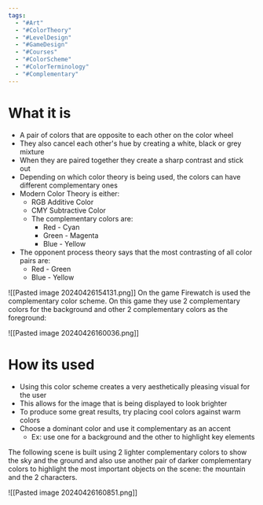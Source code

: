 ```yaml
---
tags:
  - "#Art"
  - "#ColorTheory"
  - "#LevelDesign"
  - "#GameDesign"
  - "#Courses"
  - "#ColorScheme"
  - "#ColorTerminology"
  - "#Complementary"
---
```

# What it is
- A pair of colors that are opposite to each other on the color wheel
- They also cancel each other's hue by creating a white, black or grey mixture
- When they are paired together they create a sharp contrast and stick out
- Depending on which color theory is being used, the colors can have different complementary ones
- Modern Color Theory is either:
	- RGB Additive Color
	- CMY Subtractive Color
	- The complementary colors are:
		- Red - Cyan
		- Green - Magenta
		- Blue - Yellow
-  The opponent process theory says that the most contrasting of all color pairs are:
	- Red - Green
	- Blue - Yellow

![[Pasted image 20240426154131.png]]
On the game Firewatch is used the complementary color scheme. On this game they use 2 complementary colors for the background and other 2 complementary colors as the foreground:

![[Pasted image 20240426160036.png]]
# How its used
- Using this color scheme creates a very aesthetically pleasing visual for the user
- This allows for the image that is being displayed to look brighter
- To produce some great results, try placing cool colors against warm colors
- Choose a dominant color and use it complementary as an accent
	- Ex: use one for a background and the other to highlight key elements

The following scene is built using 2 lighter complementary colors to show the sky and the ground and also use another pair of darker complementary colors to highlight the most important objects on the scene: the mountain and the 2 characters.

![[Pasted image 20240426160851.png]]